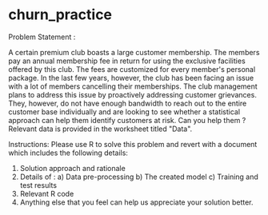 # churn_practice

Problem Statement :

A certain premium club boasts a large customer membership. The members pay an annual membership fee in return 
for using the exclusive facilities offered by this club. The fees are customized for every member's personal package.
In the last few years, however, the club has been facing an issue with a lot of members cancelling their memberships. 
The club management plans to address this issue by proactively addressing customer grievances. They, however, do not have
enough bandwidth to reach out to the entire customer base individually and are looking to see whether a statistical 
approach can help them identify customers at risk. Can you help them ? Relevant data is provided in the worksheet titled "Data".

Instructions:
Please use R to solve this problem and revert with a document which includes the following details:
1) Solution approach and rationale
2) Details of :
a) Data pre-processing
b) The created model
c) Training and test results
3) Relevant R code
4) Anything else that you feel can help us appreciate your solution better.
